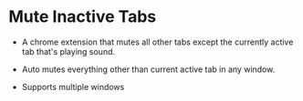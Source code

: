 # Mute Inactive Tabs

- A chrome extension that mutes all other tabs except the currently active tab that's playing sound.

- Auto mutes everything other than current active tab in any window.

- Supports multiple windows
